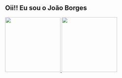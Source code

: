 ## Oii!! Eu sou o João Borges

<a href="https://github.com/jonhpaul5">
  <img height=180cm src="https://github-readme-stats.vercel.app/api?username=jonhpaul5&theme=dark&show_icons=true" />
</a>
<a href="https://github.com/jonhpaul5">
  <img height=180cm src="https://github-readme-stats.vercel.app/api/top-langs/?username=jonhpaul5&layout=compact" />
</a>
